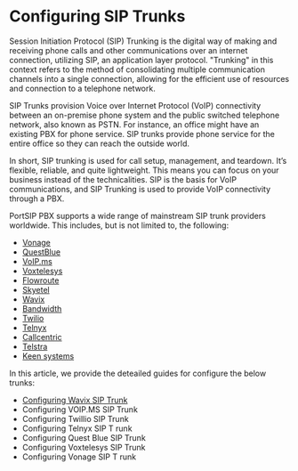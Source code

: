 # Configuring SIP Trunks

Session Initiation Protocol (SIP) Trunking is the digital way of making and receiving phone calls and other communications over an internet connection, utilizing SIP, an application layer protocol. "Trunking" in this context refers to the method of consolidating multiple communication channels into a single connection, allowing for the efficient use of resources and connection to a telephone network.

SIP Trunks provision Voice over Internet Protocol (VoIP) connectivity between an on-premise phone system and the public switched telephone network, also known as PSTN. For instance, an office might have an existing PBX for phone service. SIP trunks provide phone service for the entire office so they can reach the outside world.

In short, SIP trunking is used for call setup, management, and teardown. It’s flexible, reliable, and quite lightweight. This means you can focus on your business instead of the technicalities. SIP is the basis for VoIP communications, and SIP Trunking is used to provide VoIP connectivity through a PBX.

PortSIP PBX supports a wide range of mainstream SIP trunk providers worldwide. This includes, but is not limited to, the following:

* [Vonage](https://www.vonage.com/)
* [QuestBlue](https://questblue.com/)
* [VoIP.ms](https://voip.ms/)
* [Voxtelesys](https://voxtelesys.com/)
* [Flowroute](https://flowroute.com/)
* [Skyetel](https://skyetel.com/)
* [Wavix](https://wavix.com/)
* [Bandwidth](https://www.google.com/aclk?sa=l\&ai=DChcSEwjP4Z7F04mGAxWv1MIEHcavBZsYABAAGgJwdg\&ase=2\&gclid=CjwKCAjw0YGyBhByEiwAQmBEWt0-86eUzdm8dvIhQPbhC0MFJ\_iY0a-UAgyis1Kao874WgSy0MGNIhoCsocQAvD\_BwE\&ei=ioRBZu2MC6yF0PEP0NKHiAI\&sig=AOD64\_2iLhFzhgCJBcCnSRVqnrIcSWO\_Vg\&q\&sqi=2\&nis=4\&adurl\&ved=2ahUKEwjt-ZXF04mGAxWsAjQIHVDpASEQ0Qx6BAgJEAE)
* [Twilio](https://www.twilio.com/en-us)
* [Telnyx](https://telnyx.com/)
* [Callcentric](https://www.callcentric.com/)
* [Telstra](https://www.telstra.com.au/)
* [Keen systems](https://keen-systems.com/)

In this article, we provide the deteailed guides for configure the below trunks:

* [Configuring Wavix SIP Trunk](wavix-sip-trunk/)
* Configuring VOIP.MS SIP Trunk
* Configuring Twillio SIP Trunk
* Configuring Telnyx SIP T runk
* Configuring Quest Blue SIP Trunk
* Configuring Voxtelesys SIP Trunk
* Configuring Vonage SIP T runk
